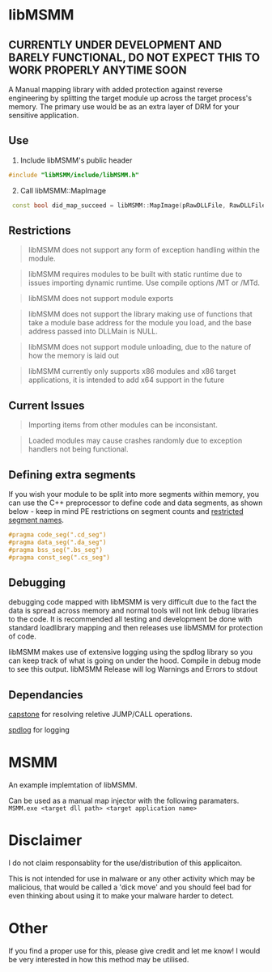 # libMSMM
## CURRENTLY UNDER DEVELOPMENT AND BARELY FUNCTIONAL, DO NOT EXPECT THIS TO WORK PROPERLY ANYTIME SOON
 A Manual mapping library with added protection against reverse engineering by splitting the target module up across the target process's memory. The primary use would be as an extra layer of DRM for your sensitive application.

## Use
 1. Include libMSMM's public header
```cpp
#include "libMSMM/include/libMSMM.h"
```
 2. Call libMSMM::MapImage
```cpp
 const bool did_map_succeed = libMSMM::MapImage(pRawDLLFile, RawDLLFileSize, pTargetApplicationName, libMSMM::MAP_ALL_OPTIONS);
```

## Restrictions
 >libMSMM does not support any form of exception handling within the module.
 
 >libMSMM requires modules to be built with static runtime due to issues importing dynamic runtime. Use compile options /MT or /MTd.
 
 >libMSMM does not support module exports
 
 >libMSMM does not support the library making use of functions that take a module base address for the module you load, and the base address passed into DLLMain is NULL.
 
 >libMSMM does not support module unloading, due to the nature of how the memory is laid out
 
 >libMSMM currently only supports x86 modules and x86 target applications, it is intended to add x64 support in the future

## Current Issues
 > Importing items from other modules can be inconsistant.
 
 > Loaded modules may cause crashes randomly due to exception handlers not being functional.

## Defining extra segments
 If you wish your module to be split into more segments within memory, you can use the C++ preprocessor to define code and data segments, as shown below - keep in mind PE restrictions on segment counts and [restricted segment names](https://docs.microsoft.com/en-us/cpp/build/reference/section-specify-section-attributes).
 
```cpp
#pragma code_seg(".cd_seg")
#pragma data_seg(".da_seg")
#pragma bss_seg(".bs_seg")
#pragma const_seg(".cs_seg")
``` 

## Debugging
 debugging code mapped with libMSMM is very difficult due to the fact the data is spread across memory and normal tools will not link debug libraries to the code. It is recommended all testing and development be done with standard loadlibrary mapping and then releases use libMSMM for protection of code.
 
 libMSMM makes use of extensive logging using the spdlog library so you can keep track of what is going on under the hood. Compile in debug mode to see this output. libMSMM Release will log Warnings and Errors to stdout

## Dependancies
 [capstone](http://www.capstone-engine.org/) for resolving reletive JUMP/CALL operations.
 
 [spdlog](https://github.com/gabime/spdlog) for logging

# MSMM
 An example implemtation of libMSMM.
 
 Can be used as a manual map injector with the following paramaters.
```MSMM.exe <target dll path> <target application name>```

# Disclaimer
 I do not claim responsablity for the use/distribution of this applicaiton.
 
 This is not intended for use in malware or any other activity which may be malicious, that would be called a 'dick move' and you should feel bad for even thinking about using it to make your malware harder to detect.
 
# Other
 If you find a proper use for this, please give credit and let me know! I would be very interested in how this method may be utilised.
